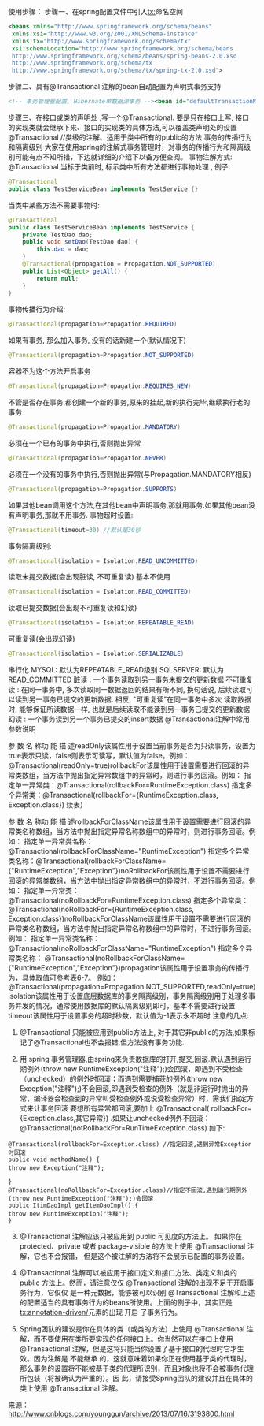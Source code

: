 使用步骤：
步骤一、在spring配置文件中引入<tx:>命名空间
```xml
<beans xmlns="http://www.springframework.org/schema/beans"
 xmlns:xsi="http://www.w3.org/2001/XMLSchema-instance"
 xmlns:tx="http://www.springframework.org/schema/tx"
 xsi:schemaLocation="http://www.springframework.org/schema/beans
 http://www.springframework.org/schema/beans/spring-beans-2.0.xsd
 http://www.springframework.org/schema/tx
 http://www.springframework.org/schema/tx/spring-tx-2.0.xsd">
```

步骤二、具有@Transactional 注解的bean自动配置为声明式事务支持
```xml
<!-- 事务管理器配置, Hibernate单数据源事务 --><bean id="defaultTransactionManager" class="org.springframework.orm.hibernate3.HibernateTransactionManager"><property name="sessionFactory" ref="sessionFactory" /></bean><!-- 使用annotation定义事务 --><tx:annotation-driven transaction-manager="defaultTransactionManager" proxy-target-class="true" />
```

步骤三、在接口或类的声明处 ,写一个@Transactional.
要是只在接口上写, 接口的实现类就会继承下来、接口的实现类的具体方法,可以覆盖类声明处的设置
@Transactional   //类级的注解、适用于类中所有的public的方法
事务的传播行为和隔离级别
大家在使用spring的注解式事务管理时，对事务的传播行为和隔离级别可能有点不知所措，下边就详细的介绍下以备方便查阅。
事物注解方式: @Transactional
当标于类前时, 标示类中所有方法都进行事物处理 , 例子:
```java
@Transactional
public class TestServiceBean implements TestService {}
```
当类中某些方法不需要事物时:
```java
@Transactional
public class TestServiceBean implements TestService {   
    private TestDao dao;   
    public void setDao(TestDao dao) {
        this.dao = dao;
    }   
    @Transactional(propagation = Propagation.NOT_SUPPORTED)
    public List<Object> getAll() {
        return null;
    }   
}
```
事物传播行为介绍:
```java
@Transactional(propagation=Propagation.REQUIRED)
```
如果有事务, 那么加入事务, 没有的话新建一个(默认情况下)
```java
@Transactional(propagation=Propagation.NOT_SUPPORTED)
```
容器不为这个方法开启事务
```java
@Transactional(propagation=Propagation.REQUIRES_NEW)
```
不管是否存在事务,都创建一个新的事务,原来的挂起,新的执行完毕,继续执行老的事务
```java
@Transactional(propagation=Propagation.MANDATORY)
```
必须在一个已有的事务中执行,否则抛出异常
```java
@Transactional(propagation=Propagation.NEVER)
```
必须在一个没有的事务中执行,否则抛出异常(与Propagation.MANDATORY相反)
```java
@Transactional(propagation=Propagation.SUPPORTS)
```
如果其他bean调用这个方法,在其他bean中声明事务,那就用事务.如果其他bean没有声明事务,那就不用事务.
事物超时设置:
```java
@Transactional(timeout=30) //默认是30秒
```
事务隔离级别:
```java
@Transactional(isolation = Isolation.READ_UNCOMMITTED)
```
读取未提交数据(会出现脏读, 不可重复读) 基本不使用
```java
@Transactional(isolation = Isolation.READ_COMMITTED)
```
读取已提交数据(会出现不可重复读和幻读)
```java
@Transactional(isolation = Isolation.REPEATABLE_READ)
```
可重复读(会出现幻读)
```java
@Transactional(isolation = Isolation.SERIALIZABLE)
```
串行化
MYSQL: 默认为REPEATABLE_READ级别
SQLSERVER: 默认为READ_COMMITTED
脏读 : 一个事务读取到另一事务未提交的更新数据
不可重复读 : 在同一事务中, 多次读取同一数据返回的结果有所不同, 换句话说,
后续读取可以读到另一事务已提交的更新数据. 相反, "可重复读"在同一事务中多次
读取数据时, 能够保证所读数据一样, 也就是后续读取不能读到另一事务已提交的更新数据
幻读 : 一个事务读到另一个事务已提交的insert数据
@Transactional注解中常用参数说明

参 数 名 称功 能 描 述readOnly该属性用于设置当前事务是否为只读事务，设置为true表示只读，false则表示可读写，默认值为false。例如：@Transactional(readOnly=true)rollbackFor该属性用于设置需要进行回滚的异常类数组，当方法中抛出指定异常数组中的异常时，则进行事务回滚。例如：
指定单一异常类：@Transactional(rollbackFor=RuntimeException.class)
指定多个异常类：@Transactional(rollbackFor={RuntimeException.class, Exception.class})
 续表）

参 数 名 称功 能 描 述rollbackForClassName该属性用于设置需要进行回滚的异常类名称数组，当方法中抛出指定异常名称数组中的异常时，则进行事务回滚。例如：
指定单一异常类名称：@Transactional(rollbackForClassName="RuntimeException")
指定多个异常类名称：@Transactional(rollbackForClassName={"RuntimeException","Exception"})noRollbackFor该属性用于设置不需要进行回滚的异常类数组，当方法中抛出指定异常数组中的异常时，不进行事务回滚。例如：
指定单一异常类：@Transactional(noRollbackFor=RuntimeException.class)
指定多个异常类：@Transactional(noRollbackFor={RuntimeException.class, Exception.class})noRollbackForClassName该属性用于设置不需要进行回滚的异常类名称数组，当方法中抛出指定异常名称数组中的异常时，不进行事务回滚。例如：
指定单一异常类名称：@Transactional(noRollbackForClassName="RuntimeException")
指定多个异常类名称：
@Transactional(noRollbackForClassName={"RuntimeException","Exception"})propagation该属性用于设置事务的传播行为，具体取值可参考表6-7。
例如：@Transactional(propagation=Propagation.NOT_SUPPORTED,readOnly=true)isolation该属性用于设置底层数据库的事务隔离级别，事务隔离级别用于处理多事务并发的情况，通常使用数据库的默认隔离级别即可，基本不需要进行设置timeout该属性用于设置事务的超时秒数，默认值为-1表示永不超时
注意的几点:
1. @Transactional 只能被应用到public方法上, 对于其它非public的方法,如果标记了@Transactional也不会报错,但方法没有事务功能.

2. 用 spring 事务管理器,由spring来负责数据库的打开,提交,回滚.默认遇到运行期例外(throw new RuntimeException("注释");)会回滚，即遇到不受检查（unchecked）的例外时回滚；而遇到需要捕获的例外(throw new Exception("注释");)不会回滚,即遇到受检查的例外（就是非运行时抛出的异常，编译器会检查到的异常叫受检查例外或说受检查异常）时，需我们指定方式来让事务回滚 要想所有异常都回滚,要加上 @Transactional( rollbackFor={Exception.class,其它异常}) .如果让unchecked例外不回滚： @Transactional(notRollbackFor=RunTimeException.class)
如下:
```
@Transactional(rollbackFor=Exception.class) //指定回滚,遇到异常Exception时回滚
public void methodName() {
throw new Exception("注释");

}
@Transactional(noRollbackFor=Exception.class)//指定不回滚,遇到运行期例外(throw new RuntimeException("注释");)会回滚
public ItimDaoImpl getItemDaoImpl() {
throw new RuntimeException("注释");
}
```
3. @Transactional 注解应该只被应用到 public 可见度的方法上。 如果你在 protected、private 或者 package-visible 的方法上使用 @Transactional 注解，它也不会报错， 但是这个被注解的方法将不会展示已配置的事务设置。

4. @Transactional 注解可以被应用于接口定义和接口方法、类定义和类的 public 方法上。然而，请注意仅仅 @Transactional 注解的出现不足于开启事务行为，它仅仅 是一种元数据，能够被可以识别 @Transactional 注解和上述的配置适当的具有事务行为的beans所使用。上面的例子中，其实正是 <tx:annotation-driven/>元素的出现 开启 了事务行为。

5. Spring团队的建议是你在具体的类（或类的方法）上使用 @Transactional 注解，而不要使用在类所要实现的任何接口上。你当然可以在接口上使用 @Transactional 注解，但是这将只能当你设置了基于接口的代理时它才生效。因为注解是 不能继承 的，这就意味着如果你正在使用基于类的代理时，那么事务的设置将不能被基于类的代理所识别，而且对象也将不会被事务代理所包装（将被确认为严重的）。因 此，请接受Spring团队的建议并且在具体的类上使用 @Transactional 注解。

来源： http://www.cnblogs.com/younggun/archive/2013/07/16/3193800.html
